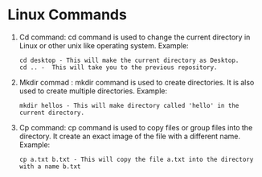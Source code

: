 # Linux Commands

1. Cd command: cd command is used to change the current directory in Linux or other unix like operating system.
    Example: 
    ```
    cd desktop - This will make the current directory as Desktop.
    cd .. -  This will take you to the previous repository.
    ```     
    
2. Mkdir commad : mkdir command is used to create directories. It is also used to create multiple directories.
    Example: 
    ```
    mkdir hellos - This will make directory called 'hello' in the current directory.
    ```
3. Cp command: cp command is used to copy files or group files into the directory. It create an exact image of the file with a different name.
    Example:
    ```
    cp a.txt b.txt - This will copy the file a.txt into the directory with a name b.txt
    ```
  
